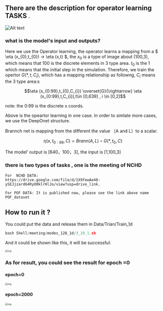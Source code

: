 
## There are the description for operator learning TASKS <img src="Description/show.png" alt="img" style="zoom:10%;" />

![Alt text](Description/test.gif)

### what is the model's input and outputs?

Here we use the Operator learning, the operator learns a mapping from a $ \eta (x_{0},t_{0}) -> \eta (x,t) $, the $x_{0}$ is a type of image  about (100,3), which means that 100 is the discrete elements in 3 type area. $t_{0}$ is the 1 which means that the initial step in the simulation.
Therefore, we train the opertor $G(*,t,C_{i})$, which has a mapping relationship as followng, $C_{i}$ means the 3 type area:s

$$\eta (x_{0:99},t_{0},C_{i}) \overset{G}{\rightarrow} \eta (x_{0:99},t,C_{i}),t\in [0,639] , i \in [0,2]$$ 

note: the 0:99 is the discrete x coords.

Above is the opeartor learning in one case. In order to simlate more cases, we use the DeepOnet structure.

Brannch net is mapping from the different the value （A and L）to a scalar.

$$ \eta(x,t_{0:99},C) = Brann(A,L) \circ  G(*,t_{0},C)$$

The model‘ output is [640，100，3], the input is [1,100,3]

### there is two types of tasks , one is the meeting of NCHD  

    For  NCHD DATA:     
    https://drive.google.com/file/d/1X9fewAe40-ySEJjzard64RyO0klrHlJo/view?usp=drive_link.

    For POF DATA: It is published now, please see the link above name POF_dataset


## How to run it ?
You could put the data and release them in Data/Trian/Train_1d
```python
bash Shell/meeting/modes_128_1d/3_19_1.sh
```
And it could be shown like this, it will be successful:

<img src="Description/Load.png" alt="img" style="zoom:50%;" />

### As for result, you could see the result for epoch =0 
#### epoch=0
<img src="Description/test0.png" alt="img" style="zoom:50%;" />


#### epoch=2000
<img src="Description/test2000.png" alt="img" style="zoom:50%;" />

